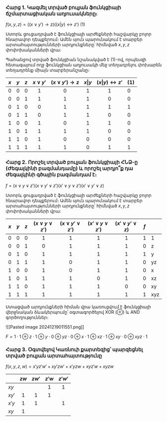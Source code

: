 
### Հարց 1․ Կազմել տրված բուլյան ֆունկցիայի ճշմարտացիական աղյուսակները։

$f(x, y, z) = ((x\vee y')\rightarrow z)((x|y)\leftrightarrow z')$ $(1)$

Ստորև ցուցադրված է ֆունկցիայի արժեքների հաշվարկը բոլոր հնարավոր դեպքերում։ Ամեն սյուն պարունակում է տարբեր արտահայտությունների արդյունքները՝ հիմնված $x, y, z$ փոփոխականների վրա:

Պահանջով տրված ֆունկցիան նշանակված է $(1)$-ով, որպեսզի հետագայում ողջ ֆունկցիան աղյուսակի մեջ տեղադրելու փոխարեն տեղադրենք միայն տարբերանշանը։

| $x$ | $y$ | $z$ | $x\vee y'$ | $(x \vee y') \rightarrow z$ | $x$\|$y$ | $(x$\|$y) \leftrightarrow z'$ | (1) |
| --- | --- | --- | :--------: | :-------------------------: | :------: | :---------------------------: | --- |
| 0   | 0   | 0   |     1      |              0              |    1     |               1               | 0   |
| 0   | 0   | 1   |     1      |              1              |    1     |               0               | 0   |
| 0   | 1   | 0   |     0      |              1              |    1     |               1               | 1   |
| 0   | 1   | 1   |     0      |              1              |    1     |               0               | 0   |
| 1   | 0   | 0   |     1      |              0              |    1     |               1               | 0   |
| 1   | 0   | 1   |     1      |              1              |    1     |               0               | 0   |
| 1   | 1   | 0   |     1      |              0              |    0     |               0               | 0   |
| 1   | 1   | 1   |     1      |              1              |    0     |               1               | 1   |

### Հարց 2․ Որոշել տրված բուլյան ֆունկցիայի ՀՆՁ-ը (Ժեգալկինի բազմանդամը) և որոշել արդյո՞ք դա Ժեգալկինի գծային բազմանդամ է։


$f = (x \vee y \vee z')(x \vee y' \vee z')(x' \vee y \vee z')(x' \vee y' \vee z)$ 

Ստորև ցուցադրված է ֆունկցիայի արժեքների հաշվարկը բոլոր հնարավոր դեպքերում։ Ամեն սյուն պարունակում է տարբեր արտահայտությունների արդյունքները՝ հիմնված $x, y, z$ փոփոխականների վրա:

| $x$ | $y$ | $z$ | $(x \vee y \vee z')$ | $(x \vee y' \vee z')$ | $(x' \vee y \vee z')$ | $(x' \vee y' \vee z)$ | $f$ |     |
| --- | --- | --- |:--------------------:|:---------------------:|:---------------------:|:---------------------:| --- | --- |
| 0   | 0   | 0   |          1           |           1           |           1           |           1           | 1   | 1   |
| 0   | 0   | 1   |          0           |           1           |           1           |           1           | 0   | z   |
| 0   | 1   | 0   |          1           |           1           |           1           |           1           | 1   | y   |
| 0   | 1   | 1   |          1           |           0           |           1           |           1           | 0   | yz  |
| 1   | 0   | 0   |          1           |           0           |           1           |           1           | 0   | x   |
| 1   | 0   | 1   |          1           |           1           |           0           |           1           | 0   | xz  |
| 1   | 1   | 0   |          1           |           1           |           1           |           0           | 0   | xy  |
| 1   | 1   | 1   |          1           |           1           |           1           |           1           | 1   | xyz |
Ստացված արդյունքների հիման վրա կառուցվում է ֆունկցիայի վերջնական ձևակերպումը՝ օգտագործելով XOR (⊕) և AND գործողություններ։ 

![[Pasted image 20241219011551.png]]

$F = 1 \cdot 1 \oplus z \cdot 1 \oplus y \cdot 0 \oplus yz \cdot 0 \oplus x \cdot 1 \oplus xz \cdot 1 \oplus xy \cdot 0 \oplus xyz \cdot 1$ 

### Հարց 3․ Օգտվելով Կառնուի քարտեզից՝ պարզեցնել տրված բուլյան արտահայտությունը

$f(x, y, z, w) = x'yz'w' + xy'zw' + x'yzw + xyz'w + xyzw$ 

|       | $zw$ | $zw'$ | $z'w$ | $z'w'$ |
| ----- |:----:|:-----:|:-----:|:------:|
| $xy$  |      |       |   1   |   1    |
| $xy'$ |  1   |   1   |   1   |        |
| $x'y$ |  1   |   1   |       |   1    |
| $xy$  |  1   |       |       |        |
